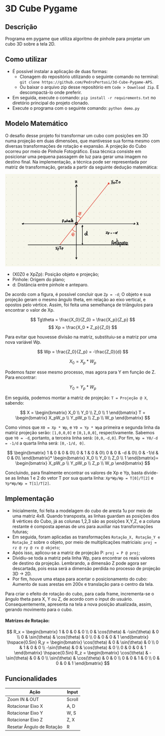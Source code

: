 # 3D Cube Pygame

## Descrição
Programa em pygame que utiliza algoritmo de pinhole para projetar um cubo 3D sobre a tela 2D.

## Como utilizar
- É possível instalar a aplicação de duas formas:
    - Clonagem do repositório utilizando o seguinte comando no terminal: `git clone https://github.com/PedroPertusi/3d-Cube-Pygame-APS`.
    - Ou baixar o arquivo zip desse repositório em `Code > Download Zip`. E descompactá-lo onde preferir.
- Em seguida, execute o comando: `pip install -r requirements.txt` no diretório principal do projeto clonado.
- Execute o programa com o seguinte comando: `python demo.py`

## Modelo Matemático
O desafio desse projeto foi transformar um cubo com posições em 3D numa projeção em duas dimensões, que mantivesse sua forma mesmo com diversas transformações de rotação e expansão.
A projeção do Cubo ocorreu por meio de Pinhole Fotográfico. Essa técnica consiste em posicionar uma pequena passagem de luz para gerar uma imagem no destino final. 
Na implementação, a técnica pode ser representada por matriz de transformação, gerada a partir da seguinte dedução matemática:

![Pinhole e Anteparo](img/IMG_2974.jpg)

* (X0Z0 e XpZp): Posição objeto e projeção;
* Pinhole: Origem do plano;
* d: Distância entre pinhole e anteparo.

De acordo com a figura, é possível concluir que `Zp = -d`;
O objeto e sua projeção geram o mesmo ângulo theta, em relação ao eixo vertical, e opostos pelo vértice. Assim, foi feita uma semelhança de triângulos para encontrar o valor de Xp.

$$
Tg\theta = \frac{X_0}{Z_0} = \frac{X_p}{Z_p} 
$$
$$
Xp = \frac{X_0 * Z_p}{Z_0}
$$

Para evitar que houvesse divisão na matriz, substituiu-se a matriz por uma nova variável Wp.

$$
Wp = \frac{Z_0}{Z_p} = -\frac{Z_0}{d}
$$

$$
X_0 = X_p * W_p
$$

Podemos fazer esse mesmo processo, mas agora para Y em função de Z. Para encontrar: 

$$
Y_0 = Y_p * W_p
$$

Em seguida, podemos montar a matriz de projeção: `T = Projeção @ X`, sabendo:

$$
X = \begin{bmatrix}
X_0 \\
Y_0 \\
Z_0 \\
1
\end{bmatrix}
T = \begin{bmatrix}
X_pW_p \\
Y_pW_p \\
Z_p \\
W_p
\end{bmatrix}
$$

Como vimos que `X0 = Xp * Wp`, e `Y0 = Yp * Wp`a primeira e segunda linha da matriz projeção serão: `[1,0,0,0]` e `[0,1,0,0]`, respectivamente.
Sabemos que `Y0 = -d`, portanto, a terceira linha será: `[0,0,-d,0]`. Por fim, `Wp = Y0/-d = -1/d` a quarta linha será: `[0,-1/d, 0]`.

$$
\begin{bmatrix}
1 & 0 & 0 & 0\\
0 & 1 & 0 & 0\\
0 & 0 & -d & 0\\
0 & -1/d & 0 & 0\\
\end{bmatrix}*
\begin{bmatrix}
X_0 \\
Y_0 \\
Z_0 \\
1
\end{bmatrix}=
\begin{bmatrix}
X_pW_p \\
Y_pW_p \\
Z_p \\
W_p
\end{bmatrix}
$$

Concluindo, para finalmente encontrar os valores de Xp e Yp, basta divide-se as linhas 1 e 2 do vetor T por sua quarta linha: `Xp*Wp/Wp = T[0]/T[2]` e `Yp*Wp/Wp = T[1]/T[2]`.

## Implementação
- Inicialmente, foi feita a modelagem do cubo de aresta 1u por meio de uma matriz 4x8. Quando transposta, as linhas guardam as posições dos 8 vértices do Cubo, já as colunas 1,2,3 são as posições X,Y,Z, e a coluna restante é composta apenas de uns para auxiliar nas transformações futuras;
- Em seguida, foram aplicadas as transformações `Rotação_X, Rotação_Y e Rotação_Z` sobre o objeto, por meio de multiplicações matriciais: `proj = rz @ ry @ rx @ objeto`;
- Após isso, aplicou-se a matriz de projeção P: `proj = P @ proj`;
- Dividiu-se toda a matriz pela linha Wp, para encontrar os reais valores de destino da projeção. Lembrando, a dimensão Z pode agora ser descartada, pois essa será a dimensão perdida no processo de projeção 3D -> 2D.
- Por fim, houve uma etapa para acertar o posicionamento do cubo: Aumento de suas arestas em 200x e translação para o centro da tela.

Para criar o efeito de rotação do cubo, para cada frame, incrementa-se o ângulo theta para X, Y ou Z, de acordo com o input do usuário. Consequentemente, apresenta na tela a nova posição atualizada, assim, gerando movimento para o cubo.

#### Matrizes de Rotação:
$$
R_x = \begin{bmatrix}
1 & 0 & 0 & 0 \\
0 & \cos(\theta) & -\sin(\theta) & 0 \\
0 & \sin(\theta) & \cos(\theta) & 0 \\
0 & 0 & 0 & 1
\end{bmatrix}
\hspace{0.5in}
R_y = \begin{bmatrix}
\cos(\theta) & 0 & \sin(\theta) & 0 \\
0 & 1 & 0 & 0 \\
-\sin(\theta) & 0 & \cos(\theta) & 0 \\
0 & 0 & 0 & 1
\end{bmatrix}
\hspace{0.5in}
R_z = \begin{bmatrix}
\cos(\theta) & - \sin(\theta) & 0 & 0 \\
\sin(\theta) & \cos(\theta) & 0 & 0 \\
0 & 0 & 1 & 0 \\
0 & 0 & 0 & 1
\end{bmatrix}
$$

## Funcionalidades
| Ação | Input | 
| --- | --- |
| Zoom IN & OUT | Scroll |
| Rotacionar Eixo X | A, D |
| Rotacionar Eixo Y | W, S |
| Rotacionar Eixo Z | Z, X |
| Resetar Ângulo de Rotação | R |



